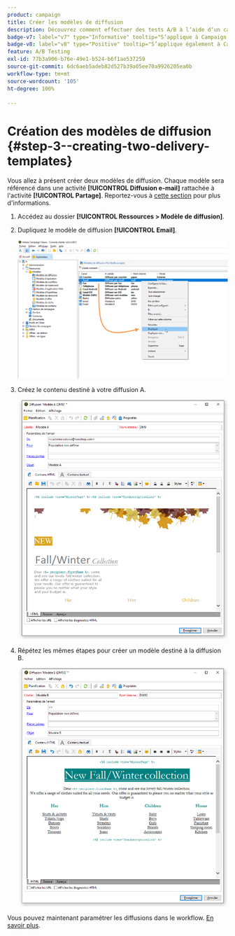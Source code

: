 ```yaml
---
product: campaign
title: Créer les modèles de diffusion
description: Découvrez comment effectuer des tests A/B à lʼaide dʼun cas dʼutilisation spécifique.
badge-v7: label="v7" type="Informative" tooltip="S’applique à Campaign Classic v7"
badge-v8: label="v8" type="Positive" tooltip="S’applique également à Campaign v8"
feature: A/B Testing
exl-id: 77b3a906-b76e-49e1-b524-b6f1ae537259
source-git-commit: 6dc6aeb5adeb82d527b39a05ee70a9926205ea0b
workflow-type: tm+mt
source-wordcount: '105'
ht-degree: 100%

---
```


# Création des modèles de diffusion {#step-3--creating-two-delivery-templates}



Vous allez à présent créer deux modèles de diffusion. Chaque modèle sera référencé dans une activité **[!UICONTROL Diffusion e-mail]** rattachée à l&#39;activité **[!UICONTROL Partage]**. Reportez-vous à [cette section](about-templates.md) pour plus d&#39;informations.

1. Accédez au dossier **[!UICONTROL Ressources > Modèle de diffusion]**.
1. Dupliquez le modèle de diffusion **[!UICONTROL Email]**.

   ![](assets/use_case_abtesting_deliverymodel_001.png)

1. Créez le contenu destiné à votre diffusion A.

   ![](assets/use_case_abtesting_deliverymodel_002.png)

1. Répétez les mêmes étapes pour créer un modèle destiné à la diffusion B.

   ![](assets/use_case_abtesting_deliverymodel_003.png)

Vous pouvez maintenant paramétrer les diffusions dans le workflow. [En savoir plus](a-b-testing-uc-configuring-deliveries.md).
